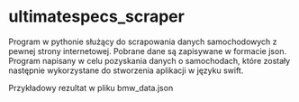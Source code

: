 # ultimatespecs_scraper

Program w pythonie służący do scrapowania danych samochodowych z pewnej strony internetowej. 
Pobrane dane są zapisywane w formacie json. Program napisany w celu pozyskania danych o samochodach, 
które zostały następnie wykorzystane do stworzenia aplikacji w języku swift.

Przykładowy rezultat w pliku bmw_data.json
